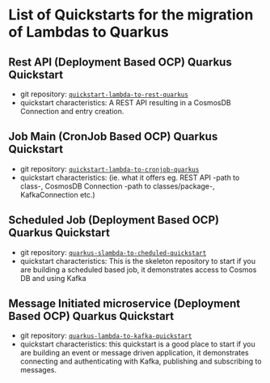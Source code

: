 # List of Quickstarts for the migration of Lambdas to Quarkus

## Rest API (Deployment Based OCP) Quarkus Quickstart

* git repository: [`quickstart-lambda-to-rest-quarkus`](https://gitlab.consulting.redhat.com/tech-specialists/aws-lambdas-to-azure-quakus-containers/blob/main/quickstart-cronjob-quarkus)
* quickstart characteristics: A REST API resulting in a CosmosDB Connection and entry creation.

## Job Main (CronJob Based OCP) Quarkus Quickstart

* git repository: [`quickstart-lambda-to-cronjob-quarkus`](https://gitlab.consulting.redhat.com/tech-specialists/aws-lambdas-to-azure-quakus-containers/blob/main/quickstart-cronjob-quarkus)
* quickstart characteristics: (ie. what it offers eg. REST API -path to class-, CosmosDB Connection -path to classes/package-, KafkaConnection etc.)


## Scheduled Job (Deployment Based OCP) Quarkus Quickstart

* git repository: [`quarkus-slambda-to-cheduled-quickstart`](https://gitlab.consulting.redhat.com/tech-specialists/aws-lambdas-to-azure-quakus-containers/blob/main/quarkus-scheduled-quickstart)
* quickstart characteristics: This is the skeleton repository to start if you are building a scheduled based job, it demonstrates access to Cosmos DB and using Kafka

## Message Initiated microservice (Deployment Based OCP) Quarkus Quickstart

* git repository: [`quarkus-lambda-to-kafka-quickstart`](https://gitlab.consulting.redhat.com/tech-specialists/aws-lambdas-to-azure-quakus-containers/blob/main/quarkus-kafka-quickstart)
* quickstart characteristics: this quickstart is a good place to start if you are building an event or message driven application, it demonstrates connecting and authenticating with Kafka, publishing and subscribing to messages. 
